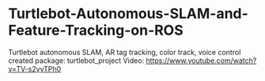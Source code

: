 # Turtlebot-Autonomous-SLAM-and-Feature-Tracking-on-ROS
Turtlebot autonomous SLAM, AR tag tracking, color track, voice control  
created package: turtlebot_project
Video: https://www.youtube.com/watch?v=TV-s2yyTPh0
